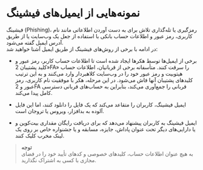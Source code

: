 # نمونه‌هایی از ایمیل‌های فیشینگ

 فیشینگ (Phishing)، رمزگیری یا تله‌گذاری تلاش برای به دست آوردن اطلاعاتی مانند نام کاربری، رمز عبور و اطلاعات حساب بانکی با استفاده از جعل یک وب‌سایت یا از طریق آدرس ایمیل گفته می‌شود.<br>
 در ادامه با برخی از روش‌های فیشینگ از طریق ایمیل آشنا خواهید شد:

-	برخی از ایمیل‌ها توسط هکرها ایجاد شده است تا اطلاعات حساب کاربر، رمز عبور و «کلید پشتیبان 2FA» را سرقت کنند. متأسفانه برخی از قربانیان، اطلاعات حساب هیتوبیت و رمز عبور خود را در وب‌سایت کلاهبردار وارد می‌کنند و به این ترتیب کلیدهای پشتیبان آنها فاش می‌شود. در این مرحله، هکر با موفقیت نام کاربری، رمز عبور و 2FA قربانی را جمع‌آوری می‌کند، بنابراین به حساب‌های قربانی دسترسی کامل پیدا می‌کند.

-	ایمیل فیشینگ، کاربران را متقاعد می‌کند که یک فایل را دانلود کنند، اما این فایل آلوده به بدافزار، ویروس یا تروجان است.

-	ایمیل فیشینگ به کاربران پیشنهاد می‌دهد که برای دریافت رایگان مقداری بیت‌کوین و یا دارایی‌های دیگر تحت عنوان پاداش، جایزه، مسابقه و یا جشنواره خاص بر روی یک لینک مخرب کلیک کنند.

> **توجه**<br> 
 به هیچ عنوان اطلاعات حساب، کلیدهای خصوصی و کدهای تأیید خود را در فضای مجازی با کسی به اشتراک نگذارید.  
